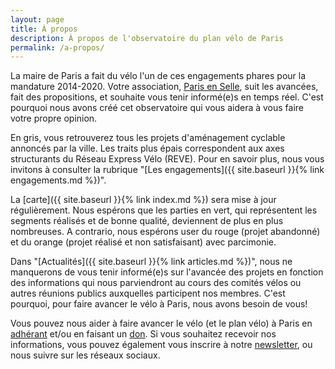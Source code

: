 ```yaml
---
layout: page
title: À propos
description: À propos de l'observatoire du plan vélo de Paris
permalink: /a-propos/
---
```


La maire de Paris a fait du vélo l'un de ces engagements phares pour la mandature 2014-2020. Votre association, [Paris en Selle], suit les avancées, fait des propositions, et souhaite vous tenir informé(e)s en temps réel. C'est pourquoi nous avons créé cet observatoire qui vous aidera à vous faire votre propre opinion.

En gris, vous retrouverez tous les projets d'aménagement cyclable annoncés par la ville. Les traits plus épais correspondent aux axes structurants du Réseau Express Vélo (REVE). Pour en savoir plus, nous vous invitons à consulter la rubrique "[Les engagements]({{ site.baseurl }}{% link engagements.md %})".

La [carte]({{ site.baseurl }}{% link index.md %}) sera mise à jour régulièrement. Nous espérons que les parties en vert, qui représentent les segments réalisés et de bonne qualité, deviennent de plus en plus nombreuses. A contrario, nous espérons user du rouge (projet abandonné) et du orange (projet réalisé et non satisfaisant) avec parcimonie.

Dans "[Actualités]({{ site.baseurl }}{% link articles.md %})", nous ne manquerons de vous tenir informé(e)s sur l'avancée des projets en fonction des informations qui nous parviendront au cours des comités vélos ou autres réunions publics auxquelles participent nos membres. C'est pourquoi, pour faire avancer le vélo à Paris, nous avons besoin de vous!

Vous pouvez nous aider à faire avancer le vélo (et le plan vélo) à Paris en [adhérant] et/ou en faisant un [don]. Si vous souhaitez recevoir nos informations, vous pouvez également vous inscrire à notre [newsletter], ou nous suivre sur les réseaux sociaux.

[Paris en Selle]: http://www.parisenselle.fr
[adhérant]: http://www.parisenselle.fr/association-velo/
[newsletter]: http://www.parisenselle.fr/newsletter/
[don]: http://www.parisenselle.fr/faire-un-don/

